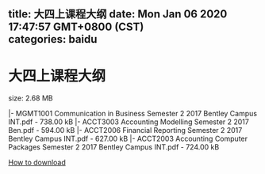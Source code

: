 
title: 大四上课程大纲
date: Mon Jan 06 2020 17:47:57 GMT+0800 (CST)    
categories: baidu
---

# 大四上课程大纲
size: 2.68 MB
 
 
|- MGMT1001 Communication in Business Semester 2 2017 Bentley Campus INT.pdf - 738.00 kB
|- ACCT3003 Accounting Modelling Semester 2 2017 Ben.pdf - 594.00 kB
|- ACCT2006 Financial Reporting Semester 2 2017 Bentley Campus INT.pdf - 627.00 kB
|- ACCT2003 Accounting Computer Packages Semester 2 2017 Bentley Campus INT.pdf - 724.00 kB

[How to download](https://bpcam.bemobtrk.com/go/2ceec3aa-1ca2-46d6-b9ff-aaa5c184517c?jno=2879)